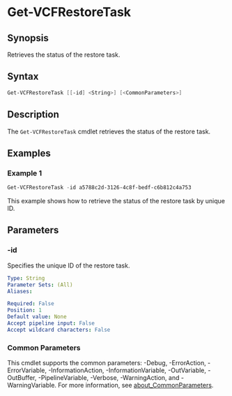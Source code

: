 # Get-VCFRestoreTask

## Synopsis

Retrieves the status of the restore task.

## Syntax

```powershell
Get-VCFRestoreTask [[-id] <String>] [<CommonParameters>]
```

## Description

The `Get-VCFRestoreTask` cmdlet retrieves the status of the restore task.

## Examples

### Example 1

```powershell
Get-VCFRestoreTask -id a5788c2d-3126-4c8f-bedf-c6b812c4a753
```

This example shows how to retrieve the status of the restore task by unique ID.

## Parameters

### -id

Specifies the unique ID of the restore task.

```yaml
Type: String
Parameter Sets: (All)
Aliases:

Required: False
Position: 1
Default value: None
Accept pipeline input: False
Accept wildcard characters: False
```

### Common Parameters

This cmdlet supports the common parameters: -Debug, -ErrorAction, -ErrorVariable, -InformationAction, -InformationVariable, -OutVariable, -OutBuffer, -PipelineVariable, -Verbose, -WarningAction, and -WarningVariable. For more information, see [about_CommonParameters](http://go.microsoft.com/fwlink/?LinkID=113216).
